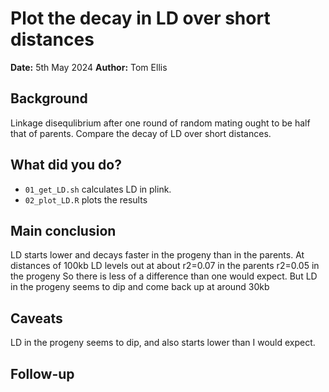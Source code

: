 # Plot the decay in LD over short distances

**Date:** 5th May 2024
**Author:** Tom Ellis

## Background

Linkage disequlibrium after one round of random mating ought to be half that of
parents. Compare the decay of LD over short distances.

## What did you do?

- `01_get_LD.sh` calculates LD in plink.
- `02_plot_LD.R` plots the results

## Main conclusion

LD starts lower and decays faster in the progeny than in the parents.
At distances of 100kb LD levels out at about
    r2=0.07 in the parents
    r2=0.05 in the progeny
So there is less of a difference than one would expect.
But LD in the progeny seems to dip and come back up at around 30kb

## Caveats

LD in the progeny seems to dip, and also starts lower than I would expect.

## Follow-up